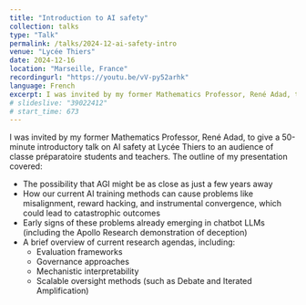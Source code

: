 ```yaml
---
title: "Introduction to AI safety"
collection: talks
type: "Talk"
permalink: /talks/2024-12-ai-safety-intro
venue: "Lycée Thiers"
date: 2024-12-16
location: "Marseille, France"
recordingurl: "https://youtu.be/vV-py52arhk"
language: French
excerpt: I was invited by my former Mathematics Professor, René Adad, to give a 50-minute introductory talk on AI safety at Lycée Thiers to an audience of classe préparatoire students and teachers.
# slideslive: "39022412"
# start_time: 673
---
```

I was invited by my former Mathematics Professor, René Adad, to give a 50-minute introductory talk on AI safety at Lycée Thiers to an audience of classe préparatoire students and teachers. The outline of my presentation covered:

- The possibility that AGI might be as close as just a few years away
- How our current AI training methods can cause problems like misalignment, reward hacking, and instrumental convergence, which could lead to catastrophic outcomes
- Early signs of these problems already emerging in chatbot LLMs (including the Apollo Research demonstration of deception)
- A brief overview of current research agendas, including:
  - Evaluation frameworks
  - Governance approaches
  - Mechanistic interpretability
  - Scalable oversight methods (such as Debate and Iterated Amplification)